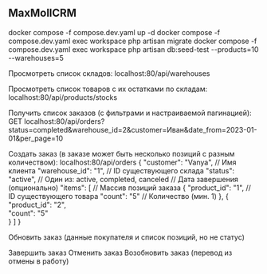 

## MaxMollCRM

docker compose -f compose.dev.yaml up -d
docker compose -f compose.dev.yaml exec workspace php artisan migrate
docker compose -f compose.dev.yaml exec workspace php artisan db:seed-test --products=10 --warehouses=5

Просмотреть список складов:
localhost:80/api/warehouses

Просмотреть список товаров с их остатками по складам:
localhost:80/api/products/stocks

Получить список заказов (с фильтрами и настраиваемой пагинацией):
GET localhost:80/api/orders?status=completed&warehouse_id=2&customer=Иван&date_from=2023-01-01&per_page=10

Создать заказ (в заказе может быть несколько позиций с разным количеством):
localhost:80/api/orders
{
"customer": "Vanya",       // Имя клиента
"warehouse_id": "1",  // ID существующего склада
"status": "active",         // Один из: active, completed, canceled    // Дата завершения (опционально)
"items": [                                // Массив позиций заказа
{
"product_id": "1",  // ID существующего товара
"count": "5"        // Количество (мин. 1)
},
{
"product_id": "2",  
"count": "5"  
}
]
}

Обновить заказ (данные покупателя и список позиций, но не статус)

Завершить заказ
Отменить заказ
Возобновить заказ (перевод из отмены в работу)





